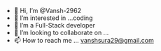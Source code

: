 - 👋 Hi, I’m @Vansh-2962
- 👀 I’m interested in ...coding
- 🌱 I’m a Full-Stack developer
- 💞️ I’m looking to collaborate on ...
- 📫 How to reach me ... vanshsura29@gmail.com

<!---
Vansh-2962/Vansh-2962 is a ✨ special ✨ repository because its `README.md` (this file) appears on your GitHub profile.
You can click the Preview link to take a look at your changes.
--->
